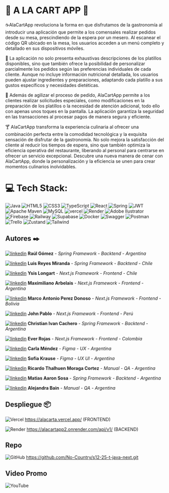 
# 🍴  A LA CART APP 🍷

☕AlaCartApp revoluciona la forma en que disfrutamos de la gastronomía al introducir una aplicación que permite a los comensales realizar pedidos desde su mesa, prescindiendo de la espera por un mesero. Al escanear el código QR ubicado en la mesa, los usuarios acceden a un menú completo y detallado en sus dispositivos móviles.

🍺 La aplicación no solo presenta exhaustivas descripciones de los platillos disponibles, sino que también ofrece la posibilidad de personalizar parcialmente los pedidos según las preferencias individuales de cada cliente. Aunque no incluye información nutricional detallada, los usuarios pueden ajustar ingredientes y preparaciones, adaptando cada platillo a sus gustos específicos y necesidades dietéticas.

🍔 Además de agilizar el proceso de pedido, AlaCartApp permite a los clientes realizar solicitudes especiales, como modificaciones en la preparación de los platillos o la necesidad de atención adicional, todo ello con apenas unos toques en la pantalla. La aplicación garantiza la seguridad en las transacciones al procesar pagos de manera segura y eficiente.

🍸 AlaCartApp transforma la experiencia culinaria al ofrecer una combinación perfecta entre la comodidad tecnológica y la exquisita sensación de disfrutar de la gastronomía. No solo mejora la satisfacción del cliente al reducir los tiempos de espera, sino que también optimiza la eficiencia operativa del restaurante, liberando al personal para centrarse en ofrecer un servicio excepcional. Descubre una nueva manera de cenar con AlaCartApp, donde la personalización y la eficiencia se unen para crear momentos culinarios inolvidables.

# 💻 Tech Stack:
![Java](https://img.shields.io/badge/java-%23ED8B08.svg?style=for-the-badge&logo=java&logoColor=white) ![HTML5](https://img.shields.io/badge/html5-%23E34F26.svg?style=for-the-badge&logo=html5&logoColor=white) ![CSS3](https://img.shields.io/badge/css3-%23576.svg?style=for-the-badge&logo=css3&logoColor=white) ![TypeScript](https://img.shields.io/badge/typescript-%230073CC.svg?style=for-the-badge&logo=typescript&logoColor=white) ![React](https://img.shields.io/badge/react-%23DD0031.svg?style=for-the-badge&logo=react&logoColor=white) ![Spring](https://img.shields.io/badge/spring-%236DB33F.svg?style=for-the-badge&logo=spring&logoColor=white) ![JWT](https://img.shields.io/badge/JWT-black?style=for-the-badge&logo=JSON%20web%20tokens) ![Apache Maven](https://img.shields.io/badge/Apache%20Maven-C71A36?style=for-the-badge&logo=Apache%20Maven&logoColor=white) ![MySQL](https://img.shields.io/badge/mysql-%2300f.svg?style=for-the-badge&logo=mysql&logoColor=white) ![vercel](https://img.shields.io/badge/vercel-black.svg?style=for-the-badge&logo=vercel&logoColor=white)  ![Render](https://img.shields.io/badge/render%20Server-CC2927?style=for-the-badge&logo=render&logoColor=white) ![Adobe Ilustrator](https://img.shields.io/badge/adobeilustrator-yellow.svg?style=for-the-badge&logo=adobephotoshop&logoColor=white) ![Firebase](https://img.shields.io/badge/Firebase-red?style=for-the-badge&logo=Firebase&logoColor=white) ![Railway](https://img.shields.io/badge/railway%20Server-CC2927?style=for-the-badge&logo=railway&logoColor=white)  ![Supabase](https://img.shields.io/badge/figma-3ECF8E?style=for-the-badge&logo=figma&logoColor=white) ![Docker](https://img.shields.io/badge/docker-%230db7ed.svg?style=for-the-badge&logo=docker&logoColor=white) ![Swagger](https://img.shields.io/badge/-Swagger-%23Clojure?style=for-the-badge&logo=swagger&logoColor=white) ![Postman](https://img.shields.io/badge/Postman-FF6C37?style=for-the-badge&logo=postman&logoColor=white) ![Trello](https://img.shields.io/badge/trello-%230A0FFF.svg?style=for-the-badge&logo=jira&logoColor=white)  ![Zustand](https://img.shields.io/badge/zustand-orange.svg?style=for-the-badge&logo=zustand&logoColor=white) ![Tailwind](https://img.shields.io/badge/tailwind-grey.svg?style=for-the-badge&logo=tailwind&logoColor=white)


## Autores ✒️

[![linkedin](https://img.shields.io/badge/linkedin-0A66C2?style=for-the-badge&logo=linkedin&logoColor=white)](https://www.linkedin.com/in/raúl-gómez-44a342252/) **Raúl Gómez** -  *Spring Framework - Backtend* - *Argentina* 

[![linkedin](https://img.shields.io/badge/linkedin-0A66C2?style=for-the-badge&logo=linkedin&logoColor=white)](https://www.linkedin.com/in/luis-reyes-b291b5265/) **Luis Reyes Miranda** -  *Spring Framework - Backtend* -  *Chile* 

[![linkedin](https://img.shields.io/badge/linkedin-0A66C2?style=for-the-badge&logo=linkedin&logoColor=white)](https://www.linkedin.com/in/ysislongart) **Ysis Longart** -  *Next.js Framework - Frontend* -  *Chile*

[![linkedin](https://img.shields.io/badge/linkedin-0A66C2?style=for-the-badge&logo=linkedin&logoColor=white)](https://www.linkedin.com/in/arbelaism) **Maximiliano Arbelais** - *Next.js Framework - Frontend* - *Argentina*

[![linkedin](https://img.shields.io/badge/linkedin-0A66C2?style=for-the-badge&logo=linkedin&logoColor=white)](https://www.linkedin.com/in/marcopdonoso/) **Marco Antonio Perez Donoso** - *Next.js Framework - Frontend* - *Bolivia*  

[![linkedin](https://img.shields.io/badge/linkedin-0A66C2?style=for-the-badge&logo=linkedin&logoColor=white)](https://www.linkedin.com/in/johnpablo) **John Pablo** - *Next.js Framework - Frontend* - *Perú*

[![linkedin](https://img.shields.io/badge/linkedin-0A66C2?style=for-the-badge&logo=linkedin&logoColor=white)](https://www.linkedin.com/in/christian-cachero/) **Christian Ivan Cachero** - *Spring Framework - Backtend* - *Argentina*

[![linkedin](https://img.shields.io/badge/linkedin-0A66C2?style=for-the-badge&logo=linkedin&logoColor=white)](https://www.linkedin.com/in/ever-jose-rojas-perez-39aa0722a?utm_source=share&utm_campaign=share_via&utm_content=profile&utm_medium=android_app) **Ever Rojas** - *Next.js Framework - Frontend* - *Colombia*

[![linkedin](https://img.shields.io/badge/linkedin-0A66C2?style=for-the-badge&logo=linkedin&logoColor=white)](https://www.linkedin.com/in/carla-martina-m%C3%A9ndez?utm_source=share&utm_campaign=share_via&utm_content=profile&utm_medium=android_app) **Carla Méndez** - *Figma - UX* - *Argentina*

[![linkedin](https://img.shields.io/badge/linkedin-0A66C2?style=for-the-badge&logo=linkedin&logoColor=white)](https://www.linkedin.com/in/sofia-krause-b09257207?utm_source=share&utm_campaign=share_via&utm_content=profile&utm_medium=android_app) **Sofia Krause** - *Figma - UX UI* - *Argentina*

[![linkedin](https://img.shields.io/badge/linkedin-0A66C2?style=for-the-badge&logo=linkedin&logoColor=white)](https://www.linkedin.com/in/ricardothalhuen?utm_source=share&utm_campaign=share_via&utm_content=profile&utm_medium=android_app) **Ricardo Thalhuen Moraga Cortez** - *Manual - QA* - *Argentina*

[![linkedin](https://img.shields.io/badge/linkedin-0A66C2?style=for-the-badge&logo=linkedin&logoColor=white)](https://www.linkedin.com/in/matias-sosa-a03560242/) **Matias Aaron Sosa** - *Spring Framework - Backtend* - *Argentina*

[![linkedin](https://img.shields.io/badge/linkedin-0A66C2?style=for-the-badge&logo=linkedin&logoColor=white)](https://www.linkedin.com/in/alejandra-bain) **Alejandra Bain** - *Manual - QA* - *Argentina*

## Despliegue 📦

![Vercel](https://img.shields.io/badge/vercel-%23000000.svg?style=for-the-badge&logo=vercel&logoColor=#00C7B7) https://alacarta.vercel.app/ (FRONTEND)

![Render](https://img.shields.io/badge/Render-E95420?style=for-the-badge&logo=render&logoColor=white) https://alacartapp2.onrender.com/api/v1/ (BACKEND)

## Repo 
![GitHub](https://img.shields.io/badge/github-%23121011.svg?style=for-the-badge&logo=github&logoColor=white) https://github.com/No-Country/s12-25-t-java-next.git

## Video Promo 
![YouTube](https://img.shields.io/badge/YouTube-%23FF0000.svg?style=for-the-badge&logo=YouTube&logoColor=white) 
